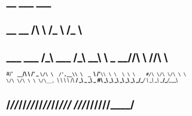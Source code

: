 #                                   __              ___    ___      
#           __          __         /\ \            /\_ \  /\_ \     
#  ___ ___ /\_\    ___ /\_\    ____\ \ \___      __\//\ \ \//\ \    
#/' __` __`\/\ \ /' _ `\/\ \  /',__\\ \  _ `\  /'__`\\ \ \  \ \ \   
#/\ \/\ \/\ \ \ \/\ \/\ \ \ \/\__, `\\ \ \ \ \/\  __/ \_\ \_ \_\ \_ 
#\ \_\ \_\ \_\ \_\ \_\ \_\ \_\/\____/ \ \_\ \_\ \____\/\____\/\____\
# \/_/\/_/\/_/\/_/\/_/\/_/\/_/\/___/   \/_/\/_/\/____/\/____/\/____/
#
